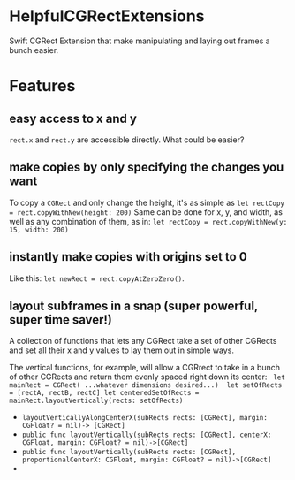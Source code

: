 # HelpfulCGRectExtensions
Swift CGRect Extension that make manipulating and laying out frames a bunch easier.

# Features
## easy access to x and y
`rect.x` and `rect.y` are accessible directly. What could be easier?

## make copies by only specifying the changes you want
To copy a `CGRect` and only change the height, it's as simple as 
```let rectCopy = rect.copyWithNew(height: 200)``` Same can be done for x, y, and width, as well as any combination of them, as in: `let rectCopy = rect.copyWithNew(y: 15, width: 200)`

## instantly make copies with origins set to 0
Like this: `let newRect = rect.copyAtZeroZero()`.

## layout subframes in a snap (super powerful, super time saver!)
A collection of functions that lets any CGRect take a set of other CGRects and set all their x and y values to lay them out in simple ways.

The vertical functions, for example, will allow a CGRrect to take in a bunch of other CGRects and return them evenly spaced right down its center:
` let mainRect = CGRect( ...whatever dimensions desired...) 
let setOfRects = [rectA, rectB, rectC]
let centeredSetOfRects = mainRect.layoutVertically(rects: setOfRects)`
 - `layoutVerticallyAlongCenterX(subRects rects: [CGRect], margin: CGFloat? = nil)-> [CGRect]`
 - `public func layoutVertically(subRects rects: [CGRect], centerX: CGFloat, margin: CGFloat? = nil)->[CGRect]`
 - `public func layoutVertically(subRects rects: [CGRect], proportionalCenterX: CGFloat, margin: CGFloat? = nil)->[CGRect]`
 - 
